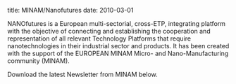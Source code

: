 title: MINAM/Nanofutures
date: 2010-03-01 

NANOfutures is a European multi-sectorial, cross-ETP, integrating platform with the objective of connecting and establishing the cooperation and representation of all relevant Technology Platforms that require nanotechnologies in their industrial sector and products. It has been created with the support of the EUROPEAN MINAM Micro- and Nano-Manufacturing community (MINAM).  
  
Download the latest Newsletter from MINAM below.  
  
  
